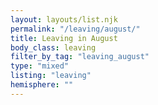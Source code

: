 ```yaml
---
layout: layouts/list.njk
permalink: "/leaving/august/"
title: Leaving in August
body_class: leaving
filter_by_tag: "leaving_august"
type: "mixed"
listing: "leaving"
hemisphere: ""
---
```

